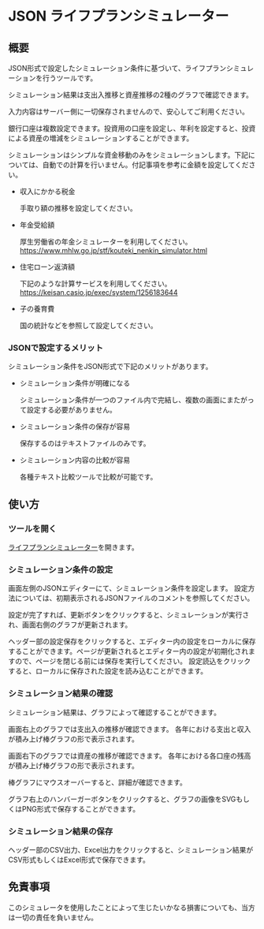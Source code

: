 # JSON ライフプランシミュレーター

## 概要

JSON形式で設定したシミュレーション条件に基づいて、ライフプランシミュレーションを行うツールです。

シミュレーション結果は支出入推移と資産推移の2種のグラフで確認できます。

入力内容はサーバー側に一切保存されませんので、安心してご利用ください。

銀行口座は複数設定できます。投資用の口座を設定し、年利を設定すると、投資による資産の増減をシミュレーションすることができます。

シミュレーションはシンプルな資金移動のみをシミュレーションします。下記については、自動での計算を行いません。付記事項を参考に金額を設定してください。

* 収入にかかる税金
  
  手取り額の推移を設定してください。

* 年金受給額

  厚生労働省の年金シミュレーターを利用してください。
  https://www.mhlw.go.jp/stf/kouteki_nenkin_simulator.html

* 住宅ローン返済額

  下記のような計算サービスを利用してください。
  https://keisan.casio.jp/exec/system/1256183644

* 子の養育費

  国の統計などを参照して設定してください。 

### JSONで設定するメリット

シミュレーション条件をJSON形式で下記のメリットがあります。

* シミュレーション条件が明確になる

  シミュレーション条件が一つのファイル内で完結し、複数の画面にまたがって設定する必要がありません。

* シミュレーション条件の保存が容易

  保存するのはテキストファイルのみです。

* シミュレーション内容の比較が容易
  
  各種テキスト比較ツールで比較が可能です。

## 使い方

### ツールを開く

<a href="https://yamauchist.github.io/json-lp-simulator/" target="_blank" rel="noopener noreferrer">ライフプランシミュレーター</a>を開きます。

### シミュレーション条件の設定

画面左側のJSONエディターにて、シミュレーション条件を設定します。
設定方法については、初期表示されるJSONファイルのコメントを参照してください。

設定が完了すれば、更新ボタンをクリックすると、シミュレーションが実行され、画面右側のグラフが更新されます。

ヘッダー部の設定保存をクリックすると、エディター内の設定をローカルに保存することができます。ページが更新されるとエディター内の設定が初期化されますので、ページを閉じる前には保存を実行してください。
設定読込をクリックすると、ローカルに保存された設定を読み込むことができます。

### シミュレーション結果の確認

シミュレーション結果は、グラフによって確認することができます。

画面右上のグラフでは支出入の推移が確認できます。
各年における支出と収入が積み上げ棒グラフの形で表示されます。

画面右下のグラフでは資産の推移が確認できます。
各年における各口座の残高が積み上げ棒グラフの形で表示されます。

棒グラフにマウスオーバーすると、詳細が確認できます。

グラフ右上のハンバーガーボタンをクリックすると、グラフの画像をSVGもしくはPNG形式で保存することができます。

### シミュレーション結果の保存

ヘッダー部のCSV出力、Excel出力をクリックすると、シミュレーション結果がCSV形式もしくはExcel形式で保存できます。

## 免責事項

このシミュレータを使用したことによって生じたいかなる損害についても、当方は一切の責任を負いません。